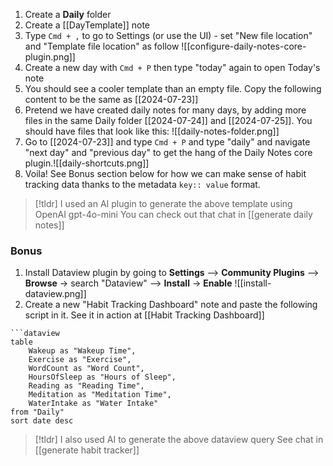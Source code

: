 
1. Create a **Daily** folder
2. Create a [[DayTemplate]] note
3. Type `Cmd + ,` to go to Settings (or use the UI) - set "New file location" and "Template file location" as follow ![[configure-daily-notes-core-plugin.png]]
4. Create a new day with `Cmd + P` then type "today" again to open Today's note
5. You should see a cooler template than an empty file. Copy the following content to be the same as [[2024-07-23]] 
6. Pretend we have created daily notes for many days, by adding more files in the same Daily folder [[2024-07-24]] and [[2024-07-25]]. You should have files that look like this: ![[daily-notes-folder.png]]
7. Go to [[2024-07-23]] and type `Cmd + P`  and type "daily" and navigate "next day" and "previous day" to get the hang of the Daily Notes core plugin.![[daily-shortcuts.png]]
8. Voila! See Bonus section below for how we can make sense of habit tracking data thanks to the metadata `key:: value` format.


> [!tldr] I used an AI plugin to generate the above template using OpenAI gpt-4o-mini
> You can check out that chat in [[generate daily notes]]

### Bonus

1. Install Dataview plugin by going to **Settings** --> **Community Plugins** --> **Browse** -> search "Dataview" --> **Install** -> **Enable** ![[install-dataview.png]]
2. Create a new "Habit Tracking Dashboard" note and paste the following script in it. See it in action at [[Habit Tracking Dashboard]]

```
```dataview
table 
    Wakeup as "Wakeup Time", 
    Exercise as "Exercise", 
    WordCount as "Word Count", 
    HoursOfSleep as "Hours of Sleep", 
    Reading as "Reading Time", 
    Meditation as "Meditation Time", 
    WaterIntake as "Water Intake"
from "Daily"
sort date desc
```





> [!tldr] I also used AI to  generate the above dataview query
> See chat in [[generate habit tracker]]
